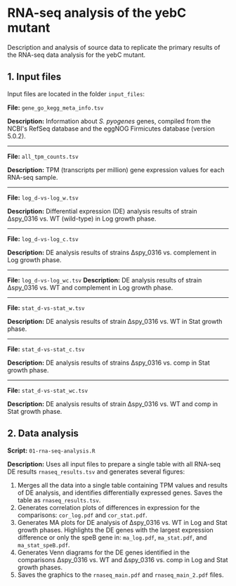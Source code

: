 # RNA-seq analysis of the yebC mutant

Description and analysis of source data to replicate the primary results of the RNA-seq data analysis for the yebC mutant.

## 1. Input files
Input files are located in the folder `input_files`:

**File:** `gene_go_kegg_meta_info.tsv`

**Description:** Information about *S. pyogenes* genes, compiled from the NCBI's RefSeq database and the eggNOG Firmicutes database (version 5.0.2).

---
**File:** `all_tpm_counts.tsv`

**Description:** TPM (transcripts per million) gene expression values for each RNA-seq sample.

---

**File:** `log_d-vs-log_w.tsv`

**Description:** Differential expression (DE) analysis results of strain Δspy_0316 vs. WT (wild-type) in Log growth phase.

---

**File:** `log_d-vs-log_c.tsv`

**Description:** DE analysis results of strains Δspy_0316 vs. complement in Log growth phase.

---
**File:** `log_d-vs-log_wc.tsv`
**Description:** DE analysis results of strain Δspy_0316 vs. WT and complement in Log growth phase.

---

**File:** `stat_d-vs-stat_w.tsv`

**Description:** DE analysis results of strain Δspy_0316 vs. WT in Stat growth phase.

---
**File:** `stat_d-vs-stat_c.tsv`

**Description:** DE analysis results of strains Δspy_0316 vs. comp in Stat growth phase.

---
**File:** `stat_d-vs-stat_wc.tsv`


**Description:** DE analysis results of strain Δspy_0316 vs. WT and comp in Stat growth phase.

## 2. Data analysis

**Script:** `01-rna-seq-analysis.R`

**Description:** Uses all input files to prepare a single table with all RNA-seq DE results `rnaseq_results.tsv` and generates several figures:

1. Merges all the data into a single table containing TPM values and results of DE analysis, and identifies differentially expressed genes. Saves the table as `rnaseq_results.tsv`.
2. Generates correlation plots of differences in expression for the comparisons: `cor_log.pdf` and `cor_stat.pdf`.
3. Generates MA plots for DE analysis of Δspy_0316 vs. WT in Log and Stat growth phases. Highlights the DE genes with the largest expression difference or only the speB gene in: `ma_log.pdf`, `ma_stat.pdf`, and `ma_stat_speB.pdf`.
4. Generates Venn diagrams for the DE genes identified in the comparisons Δspy_0316 vs. WT and Δspy_0316 vs. comp in Log and Stat growth phases.
5. Saves the graphics to the `rnaseq_main.pdf` and `rnaseq_main_2.pdf` files.
